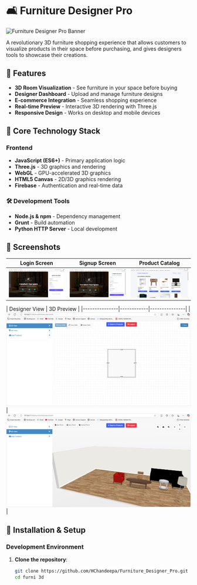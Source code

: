 # 🛋️ Furniture Designer Pro

![Furniture Designer Pro Banner](https://via.placeholder.com/1200x400?text=Furniture+Designer+Pro+Banner) <!-- Replace with actual banner image -->

A revolutionary 3D furniture shopping experience that allows customers to visualize products in their space before purchasing, and gives designers tools to showcase their creations.

## 🌟 Features

- **3D Room Visualization** - See furniture in your space before buying
- **Designer Dashboard** - Upload and manage furniture designs
- **E-commerce Integration** - Seamless shopping experience
- **Real-time Preview** - Interactive 3D rendering with Three.js
- **Responsive Design** - Works on desktop and mobile devices

## 🧱 Core Technology Stack

### Frontend
- **JavaScript (ES6+)** - Primary application logic
- **Three.js** - 3D graphics and rendering
- **WebGL** - GPU-accelerated 3D graphics
- **HTML5 Canvas** - 2D/3D graphics rendering
- **Firebase** - Authentication and real-time data

### 🛠️ Development Tools
- **Node.js & npm** - Dependency management
- **Grunt** - Build automation
- **Python HTTP Server** - Local development

## 📸 Screenshots

| Login Screen | Signup Screen | Product Catalog |
|--------------|---------------|------------------|
| ![Login Screen](https://github.com/HChandeepa/Furniture_Designer_Pro/blob/main/furni%203d/assets/Screenshots/login.png) | ![Signup Screen](https://github.com/HChandeepa/Furniture_Designer_Pro/blob/main/furni%203d/assets/Screenshots/signup.png) | ![Product Catalog](https://github.com/HChandeepa/Furniture_Designer_Pro/blob/main/furni%203d/assets/Screenshots/product%20catelogue.png) |

| Designer View | 3D Preview |
|---------------|------------|---------------|
| ![Designer View](https://github.com/HChandeepa/Furniture_Designer_Pro/blob/main/furni%203d/assets/Screenshots/designer%20view.png) | ![3D Preview](https://github.com/HChandeepa/Furniture_Designer_Pro/blob/main/furni%203d/assets/Screenshots/3D%20view.png) |



## 🚀 Installation & Setup

### Development Environment

1. **Clone the repository**:
   ```bash
   git clone https://github.com/HChandeepa/Furniture_Designer_Pro.git
   cd furni 3d
